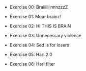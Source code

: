 - Exercise 00: BraiiiiiiinnnzzzZ

- Exercise 01: Moar brainz!

- Exercise 02: HI THIS IS BRAIN

- Exercise 03: Unnecessary violence

- Exercise 04: Sed is for losers

- Exercise 05: Harl 2.0

- Exercise 06: Harl filter
